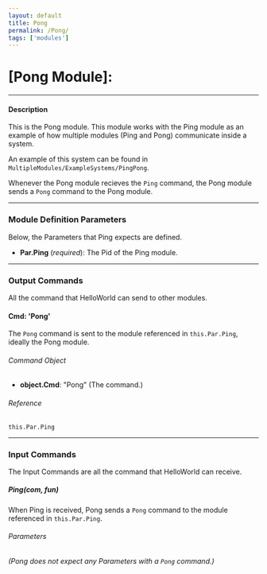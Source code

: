 ```yaml
---
layout: default
title: Pong
permalink: /Pong/
tags: ['modules']
---
```

# [Pong Module]:

---
#### Description

This is the Pong module. This module works with the Ping module as an
example of how multiple modules (Ping and Pong) communicate inside a
system.

An example of this system can be found in
`MultipleModules/ExampleSystems/PingPong`.

Whenever the Pong module recieves the `Ping` command, the Pong module sends
a `Pong` command to the Pong module.

---

### Module Definition Parameters

Below, the Parameters that Ping expects are defined.

- **Par.Ping** (*required*): The Pid of the Ping module.

---

### Output Commands

All the command that HelloWorld can send to other modules.

#### Cmd: 'Pong'
The `Pong` command is sent to the module referenced in `this.Par.Ping`,
ideally the Pong module.

###### Command Object
- **object.Cmd**: "Pong" (The command.)

###### Reference
`this.Par.Ping`

---

### Input Commands
The Input Commands are all the command that HelloWorld can
receive.

##### Ping(com, fun)
When Ping is received, Pong sends a `Pong` command to the module
referenced in `this.Par.Ping`.

###### Parameters
*(Pong does not expect any Parameters with a `Pong` command.)*
